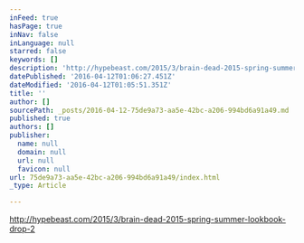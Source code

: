 ```yaml
---
inFeed: true
hasPage: true
inNav: false
inLanguage: null
starred: false
keywords: []
description: 'http://hypebeast.com/2015/3/brain-dead-2015-spring-summer-lookbook-drop-2'
datePublished: '2016-04-12T01:06:27.451Z'
dateModified: '2016-04-12T01:05:51.351Z'
title: ''
author: []
sourcePath: _posts/2016-04-12-75de9a73-aa5e-42bc-a206-994bd6a91a49.md
published: true
authors: []
publisher:
  name: null
  domain: null
  url: null
  favicon: null
url: 75de9a73-aa5e-42bc-a206-994bd6a91a49/index.html
_type: Article

---
```

http://hypebeast.com/2015/3/brain-dead-2015-spring-summer-lookbook-drop-2